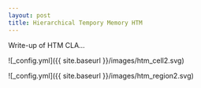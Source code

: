 ```yaml
---
layout: post
title: Hierarchical Tempory Memory HTM
---
```


Write-up of HTM CLA... 

![_config.yml]({{ site.baseurl }}/images/htm_cell2.svg)


![_config.yml]({{ site.baseurl }}/images/htm_region2.svg)

